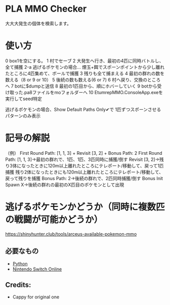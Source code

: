 # PLA MMO Checker
大大大発生の個体を検索します。

# 使い方

0 box1を空にする。
1 村でセーブ
2 大発生へ行き、最初の4匹に同時バトルし、全て捕獲
2-a 逃げるポケモンの場合… 煙玉+餌でスポーンポイントから少し離れたところに4匹集めて、ボールで捕獲
3 残りも全て捕まえる
4 最初の群れの数を数える（8 or 9 or 10）
5 後続の数も数える(6 or 7)
6 村へ戻り、交換のところへ
7 botに$dumpと送信
8 最初の1匹目から、順にホバーしていく
9 botから受け取った.pa8ファイルをmoフォルダーへ
10 EtumrepMMO.ConsoleApp.exeを実行してseed特定

逃げるポケモンの場合、Show Default Paths Only✔で
1匹ずつスポーンさせるパターンのみ表示

# 記号の解説
（例）
First Round Path: [1, 1, 3] + Revisit [3, 2] + Bonus Path: 2
First Round Path: [1, 1, 3]→最初の群れで、1匹、1匹、3匹同時に捕獲/倒す
Revisit [3, 2]→残り3体になったときに120m以上離れたところにテレポート/移動して、戻って1匹捕獲
                残り2体になったときにも120m以上離れたところにテレポート/移動して、戻って残りを捕獲
Bonus Path: 2→後続の群れで、2匹同時捕獲/倒す
Bonus Init Spawn X→後続の群れの最初のX匹目のポケモンとして出現

# 逃げるポケモンかどうか（同時に複数匹の戦闘が可能かどうか）
https://shinyhunter.club/tools/arceus-available-pokemon-mmo

## 必要なもの
* [Python](https://www.python.org/downloads/)
* [Nintendo Switch Online](https://www.nintendo.co.jp/hardware/switch/onlineservice/pricing/index.html)

## Credits:
* Cappy for original one
